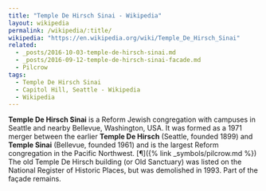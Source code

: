 ```yaml
---
title: "Temple De Hirsch Sinai - Wikipedia"
layout: wikipedia
permalink: /wikipedia/:title/
wikipedia: "https://en.wikipedia.org/wiki/Temple_De_Hirsch_Sinai"
related:
  - _posts/2016-10-03-temple-de-hirsch-sinai.md
  - _posts/2016-09-12-temple-de-hirsch-sinai-facade.md
  - Pilcrow
tags:
  - Temple De Hirsch Sinai
  - Capitol Hill, Seattle - Wikipedia
  - Wikipedia
---
```

**Temple De Hirsch Sinai** is a Reform Jewish congregation with campuses in Seattle and nearby Bellevue, Washington, USA. It was formed as a 1971 merger between the earlier **Temple De Hirsch** (Seattle, founded 1899) and **Temple Sinai** (Bellevue, founded 1961) and is the largest Reform congregation in the Pacific Northwest. [¶]({% link _symbols/pilcrow.md %}) The old Temple De Hirsch building (or Old Sanctuary) was listed on the National Register of Historic Places, but was demolished in 1993. Part of the façade remains.
